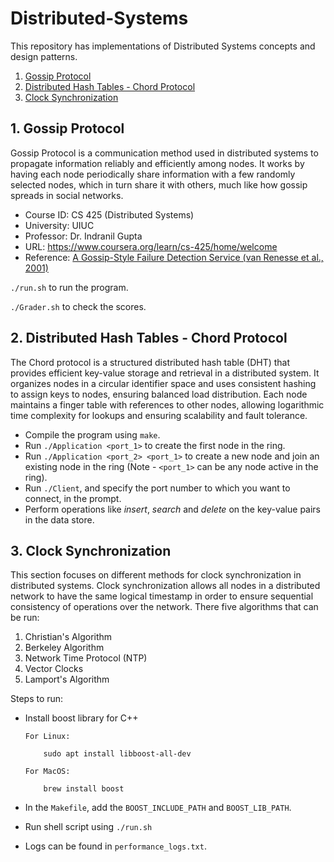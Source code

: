 # Distributed-Systems

This repository has implementations of Distributed Systems concepts and design patterns.

1. [Gossip Protocol](#gossip-protocol)
2. [Distributed Hash Tables - Chord Protocol](#distributed-hash-tables-chord-protocol)
3. [Clock Synchronization](#clock-synchronization)


## 1. Gossip Protocol

Gossip Protocol is a communication method used in distributed systems to propagate information reliably and efficiently among nodes. It works by having each node periodically share information with a few randomly selected nodes, which in turn share it with others, much like how gossip spreads in social networks. 
   
- Course ID: CS 425 (Distributed Systems)
- University: UIUC
- Professor: Dr. Indranil Gupta
- URL: https://www.coursera.org/learn/cs-425/home/welcome
- Reference: [A Gossip-Style Failure Detection Service (van Renesse et al., 2001)](https://ecommons.cornell.edu/server/api/core/bitstreams/e78d24e8-024e-4e3d-872d-e3e682ac2505/content)

`./run.sh` to run the program.

`./Grader.sh` to check the scores.


## 2. Distributed Hash Tables - Chord Protocol

The Chord protocol is a structured distributed hash table (DHT) that provides efficient key-value storage and retrieval in a distributed system. It organizes nodes in a circular identifier space and uses consistent hashing to assign keys to nodes, ensuring balanced load distribution. Each node maintains a finger table with references to other nodes, allowing logarithmic time complexity for lookups and ensuring scalability and fault tolerance.


- Compile the program using `make`.
- Run `./Application <port_1>` to create the first node in the ring.
- Run `./Application <port_2> <port_1>` to create a new node and join an existing node in the ring (Note - `<port_1>` can be any node active in the ring).
- Run `./Client`, and specify the port number to which you want to connect, in the prompt.
- Perform operations like *insert*, *search* and *delete* on the key-value pairs in the data store.






## 3. Clock Synchronization

This section focuses on different methods for clock synchronization in distributed systems. Clock synchronization allows all nodes in a distributed network to have the same logical timestamp in order to ensure sequential consistency of operations over the network. There five algorithms that can be run:

1. Christian's Algorithm
2. Berkeley Algorithm
3. Network Time Protocol (NTP)
4. Vector Clocks
5. Lamport's Algorithm


Steps to run:

- Install boost library for C++
    ```
    For Linux:

        sudo apt install libboost-all-dev

    For MacOS:

        brew install boost
    ```

- In the `Makefile`, add the `BOOST_INCLUDE_PATH` and `BOOST_LIB_PATH`.

- Run shell script using `./run.sh`

- Logs can be found in `performance_logs.txt`.